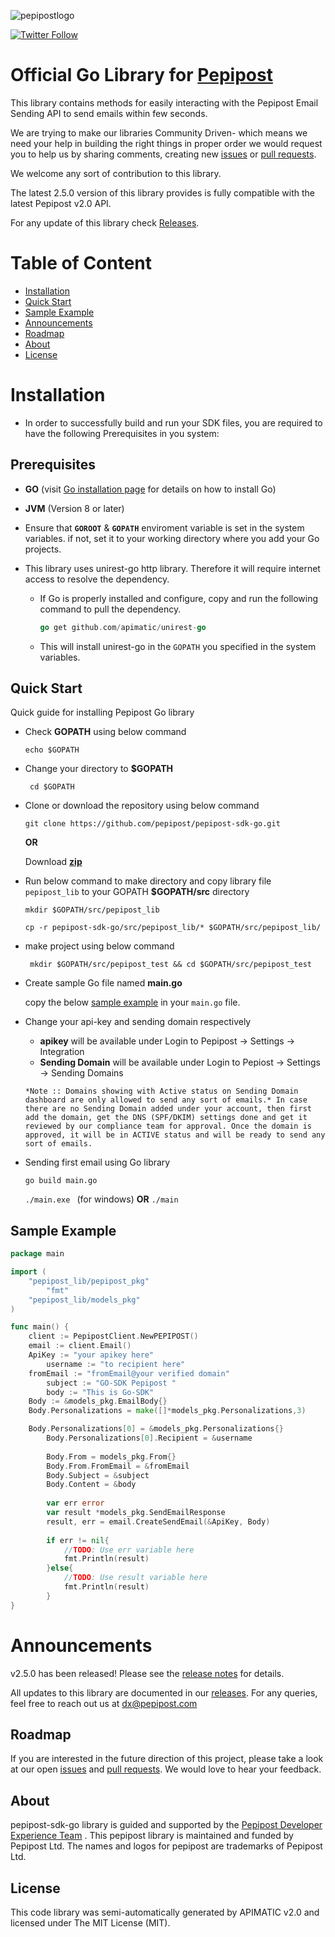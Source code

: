 ![pepipostlogo](https://pepipost.com/assets/img/pepipost-footLogo.png)

[![Twitter Follow](https://img.shields.io/twitter/follow/pepi_post.svg?style=social&label=Follow)](https://twitter.com/pepi_post)

# Official Go Library for [Pepipost](http://www.pepipost.com/?utm_campaign=GitHubSDK&utm_medium=GithubSDK&utm_source=GithubSDK)

This library contains methods for easily interacting with the Pepipost Email Sending API to send emails within few seconds.

We are trying to make our libraries Community Driven- which means we need your help in building the right things in proper order we would request you to help us by sharing comments, creating new [issues](https://github.com/pepipost/pepipost-sdk-go/issues) or [pull requests](https://github.com/pepipost/pepipost-sdk-go/pulls).

We welcome any sort of contribution to this library.

The latest 2.5.0 version of this library provides is fully compatible with the latest Pepipost v2.0 API.

For any update of this library check [Releases](https://github.com/pepipost/pepipost-sdk-go/releases).

# Table of Content
  
* [Installation](#installation)
* [Quick Start](#quick-start)
* [Sample Example](#example)
* [Announcements](#announcements)
* [Roadmap](#roadmap)
* [About](#about)
* [License](#license)

<a name="installation"></a>
# Installation

* In order to successfully build and run your SDK files, you are required to have the following Prerequisites in you system:

<a name="prereq"></a>
## Prerequisites

* **GO** (visit [Go installation page](https://golang.org/doc/install) for details on how to install Go)
* **JVM** (Version 8 or later)
* Ensure that **```GOROOT```** & **```GOPATH```** enviroment variable is set in the system variables. if not, set it to your working directory where you add your Go projects.
* This library uses unirest-go http library. Therefore it will require internet access to resolve the dependency.
  
  * If Go is properly installed and configure, copy and run the following command to pull the dependency.
  
    ```Go
    go get github.com/apimatic/unirest-go
    ```
    
  * This will install unirest-go in the ```GOPATH``` you specified in the system variables.

<a name='quick-start'></a>
## Quick Start

Quick guide for installing Pepipost Go library 

* Check **GOPATH** using below command

  ``` echo $GOPATH ```

* Change your directory to **$GOPATH** 
  
  ``` cd $GOPATH```
  
* Clone or download the repository using below command

  ``` git clone https://github.com/pepipost/pepipost-sdk-go.git ```
  
  **OR**
  
  Download **[zip](https://github.com/pepipost/pepipost-sdk-go/archive/master.zip)**

* Run below command to make directory and copy library file ```pepipost_lib``` to your GOPATH **$GOPATH/src** directory 

  ``` mkdir $GOPATH/src/pepipost_lib ```

  ``` cp -r pepipost-sdk-go/src/pepipost_lib/* $GOPATH/src/pepipost_lib/ ```

* make project using below command 

  ```  mkdir $GOPATH/src/pepipost_test && cd $GOPATH/src/pepipost_test ```

* Create sample Go file named **main.go**

  copy the below [sample example](#example) in your ```main.go``` file.
  
* Change your api-key and sending domain respectively

    * **apikey** will be available under Login to Pepipost -> Settings -> Integration  
    * **Sending Domain** will be available under Login to Pepiost -> Settings -> Sending Domains 
  
    ```
  *Note :: Domains showing with Active status on Sending Domain dashboard are only allowed to send any sort of emails.* In case there are no Sending Domain added under your account, then first add the domain, get the DNS (SPF/DKIM) settings done and get it reviewed by our compliance team for approval. Once the domain is approved, it will be in ACTIVE status and will be ready to send any sort of emails. 
    ```
* Sending first email using Go library

  ```go build main.go```
  
  ```./main.exe ``` (for windows) **OR** ```./main```
 

<a name='example'></a>
## Sample Example  

```Go
package main 

import (
	"pepipost_lib/pepipost_pkg"
    	"fmt"
	"pepipost_lib/models_pkg"
)

func main() {
	client := PepipostClient.NewPEPIPOST()
	email := client.Email()
	ApiKey := "your apikey here"
    	username := "to recipient here"
   	fromEmail := "fromEmail@your verified domain"
    	subject := "GO-SDK Pepipost "
    	body := "This is Go-SDK"
   	Body := &models_pkg.EmailBody{}
   	Body.Personalizations = make([]*models_pkg.Personalizations,3)

	Body.Personalizations[0] = &models_pkg.Personalizations{}
    	Body.Personalizations[0].Recipient = &username
    
    	Body.From = models_pkg.From{}
    	Body.From.FromEmail = &fromEmail
    	Body.Subject = &subject
    	Body.Content = &body
    
    	var err error
    	var result *models_pkg.SendEmailResponse
    	result, err = email.CreateSendEmail(&ApiKey, Body)
    
    	if err != nil{
        	//TODO: Use err variable here
        	fmt.Println(result)
    	}else{
        	//TODO: Use result variable here
        	fmt.Println(result)
    	}
}

```

<a name="announcements"></a>
# Announcements

v2.5.0 has been released! Please see the [release notes](https://github.com/pepipost/pepipost-sdk-go/releases/) for details.

All updates to this library are documented in our [releases](https://github.com/pepipost/pepipost-sdk-go/releases). For any queries, feel free to reach out us at dx@pepipost.com

<a name="roadmap"></a>
## Roadmap

If you are interested in the future direction of this project, please take a look at our open [issues](https://github.com/pepipost/pepipost-sdk-go/issues) and [pull requests](https://github.com/pepipost/pepipost-sdk-go/pulls). We would love to hear your feedback.

<a name="about"></a>
## About
pepipost-sdk-go library is guided and supported by the [Pepipost Developer Experience Team](https://github.com/orgs/pepipost/teams/pepis/members) .
This pepipost library is maintained and funded by Pepipost Ltd. The names and logos for pepipost are trademarks of Pepipost Ltd.

<a name="license"></a>
## License
This code library was semi-automatically generated by APIMATIC v2.0 and licensed under The MIT License (MIT).




